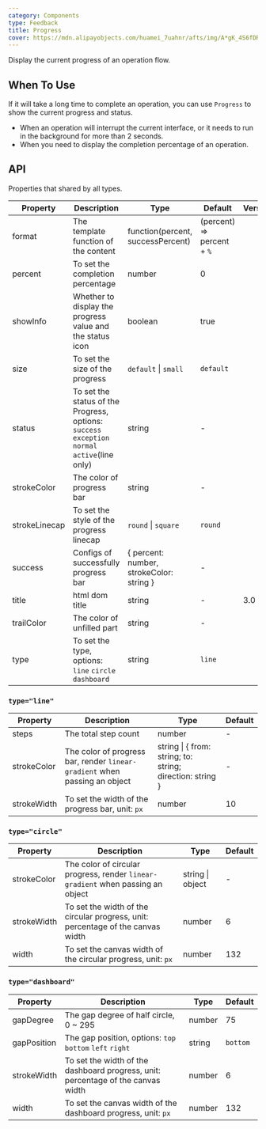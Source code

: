 ```yaml
---
category: Components
type: Feedback
title: Progress
cover: https://mdn.alipayobjects.com/huamei_7uahnr/afts/img/A*gK_4S6fDRfgAAAAAAAAAAAAADrJ8AQ/original
---
```


Display the current progress of an operation flow.

## When To Use

If it will take a long time to complete an operation, you can use `Progress` to show the current progress and status.

- When an operation will interrupt the current interface, or it needs to run in the background for more than 2 seconds.
- When you need to display the completion percentage of an operation.

## API

Properties that shared by all types.

| Property | Description | Type | Default | Version |
| --- | --- | --- | --- | --- |
| format | The template function of the content | function(percent, successPercent) | (percent) => percent + `%` |  |
| percent | To set the completion percentage | number | 0 |  |
| showInfo | Whether to display the progress value and the status icon | boolean | true |  |
| size | To set the size of the progress | `default` \| `small` | `default` |
| status | To set the status of the Progress, options: `success` `exception` `normal` `active`(line only) | string | - |  |
| strokeColor | The color of progress bar | string | - |  |
| strokeLinecap | To set the style of the progress linecap | `round` \| `square` | `round` |  |
| success | Configs of successfully progress bar | { percent: number, strokeColor: string } | - |  |
| title | html dom title | string | - | 3.0 |
| trailColor | The color of unfilled part | string | - |  |
| type | To set the type, options: `line` `circle` `dashboard` | string | `line` |  |

### `type="line"`

| Property | Description | Type | Default |
| --- | --- | --- | --- |
| steps | The total step count | number | - |
| strokeColor | The color of progress bar, render `linear-gradient` when passing an object | string \| { from: string; to: string; direction: string } | - |
| strokeWidth | To set the width of the progress bar, unit: `px` | number | 10 |

### `type="circle"`

| Property | Description | Type | Default |
| --- | --- | --- | --- |
| strokeColor | The color of circular progress, render `linear-gradient` when passing an object | string \| object | - |
| strokeWidth | To set the width of the circular progress, unit: percentage of the canvas width | number | 6 |
| width | To set the canvas width of the circular progress, unit: `px` | number | 132 |

### `type="dashboard"`

| Property | Description | Type | Default |
| --- | --- | --- | --- |
| gapDegree | The gap degree of half circle, 0 ~ 295 | number | 75 |
| gapPosition | The gap position, options: `top` `bottom` `left` `right` | string | `bottom` |
| strokeWidth | To set the width of the dashboard progress, unit: percentage of the canvas width | number | 6 |
| width | To set the canvas width of the dashboard progress, unit: `px` | number | 132 |
